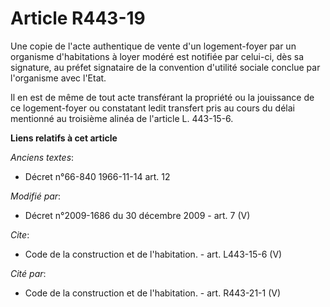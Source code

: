 # Article R443-19

Une copie de l'acte authentique de vente d'un logement-foyer par un organisme d'habitations à loyer modéré est notifiée par
celui-ci, dès sa signature, au préfet signataire de la convention d'utilité sociale conclue par l'organisme avec l'Etat. 

Il en est de même de tout acte transférant la propriété ou la jouissance de ce logement-foyer ou constatant ledit transfert
pris au cours du délai mentionné au troisième alinéa de l'article L. 443-15-6.

**Liens relatifs à cet article**

_Anciens textes_:

  - Décret n°66-840 1966-11-14 art. 12

_Modifié par_:

  - Décret n°2009-1686 du 30 décembre 2009 - art. 7 (V)

_Cite_:

  - Code de la construction et de l'habitation. - art. L443-15-6 (V)

_Cité par_:

  - Code de la construction et de l'habitation. - art. R443-21-1 (V)
